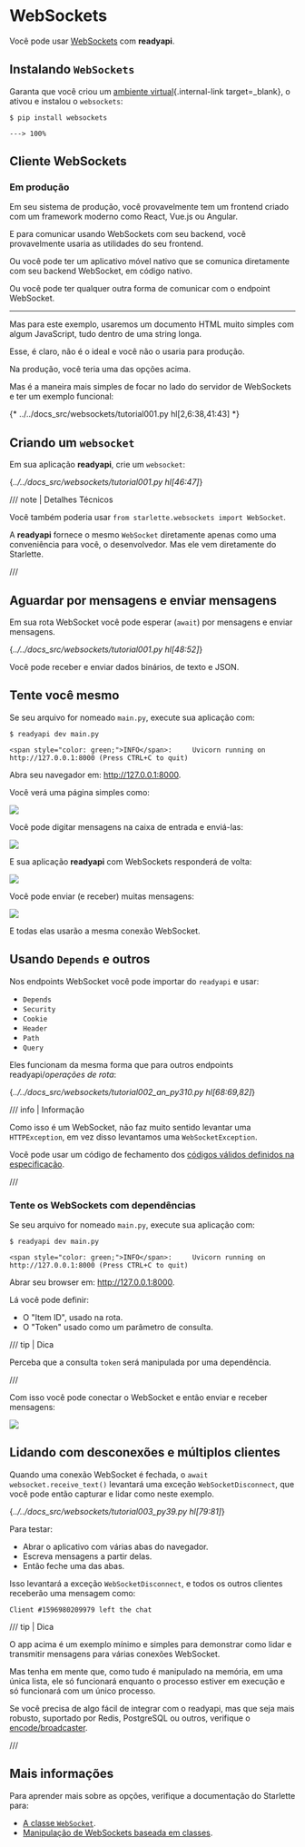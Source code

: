 # WebSockets

Você pode usar <a href="https://developer.mozilla.org/en-US/docs/Web/API/WebSockets_API" class="external-link" target="_blank">WebSockets</a> com **readyapi**.

## Instalando `WebSockets`

Garanta que você criou um [ambiente virtual](../virtual-environments.md){.internal-link target=_blank}, o ativou e instalou o `websockets`:

<div class="termy">

```console
$ pip install websockets

---> 100%
```

</div>

## Cliente WebSockets

### Em produção

Em seu sistema de produção, você provavelmente tem um frontend criado com um framework moderno como React, Vue.js ou Angular.

E para comunicar usando WebSockets com seu backend, você provavelmente usaria as utilidades do seu frontend.

Ou você pode ter um aplicativo móvel nativo que se comunica diretamente com seu backend WebSocket, em código nativo.

Ou você pode ter qualquer outra forma de comunicar com o endpoint WebSocket.

---

Mas para este exemplo, usaremos um documento HTML muito simples com algum JavaScript, tudo dentro de uma string longa.

Esse, é claro, não é o ideal e você não o usaria para produção.

Na produção, você teria uma das opções acima.

Mas é a maneira mais simples de focar no lado do servidor de WebSockets e ter um exemplo funcional:

{* ../../docs_src/websockets/tutorial001.py hl[2,6:38,41:43] *}

## Criando um `websocket`

Em sua aplicação **readyapi**, crie um `websocket`:

{*../../docs_src/websockets/tutorial001.py hl[46:47]*}

/// note | Detalhes Técnicos

Você também poderia usar `from starlette.websockets import WebSocket`.

A **readyapi** fornece o mesmo `WebSocket` diretamente apenas como uma conveniência para você, o desenvolvedor. Mas ele vem diretamente do Starlette.

///

## Aguardar por mensagens e enviar mensagens

Em sua rota WebSocket você pode esperar (`await`) por mensagens e enviar mensagens.

{*../../docs_src/websockets/tutorial001.py hl[48:52]*}

Você pode receber e enviar dados binários, de texto e JSON.

## Tente você mesmo

Se seu arquivo for nomeado `main.py`, execute sua aplicação com:

<div class="termy">

```console
$ readyapi dev main.py

<span style="color: green;">INFO</span>:     Uvicorn running on http://127.0.0.1:8000 (Press CTRL+C to quit)
```

</div>

Abra seu navegador em: <a href="http://127.0.0.1:8000" class="external-link" target="_blank">http://127.0.0.1:8000</a>.

Você verá uma página simples como:

<img src="/img/tutorial/websockets/image01.png">

Você pode digitar mensagens na caixa de entrada e enviá-las:

<img src="/img/tutorial/websockets/image02.png">

E sua aplicação **readyapi** com WebSockets responderá de volta:

<img src="/img/tutorial/websockets/image03.png">

Você pode enviar (e receber) muitas mensagens:

<img src="/img/tutorial/websockets/image04.png">

E todas elas usarão a mesma conexão WebSocket.

## Usando `Depends` e outros

Nos endpoints WebSocket você pode importar do `readyapi` e usar:

* `Depends`
* `Security`
* `Cookie`
* `Header`
* `Path`
* `Query`

Eles funcionam da mesma forma que para outros endpoints readyapi/*operações de rota*:

{*../../docs_src/websockets/tutorial002_an_py310.py hl[68:69,82]*}

/// info | Informação

Como isso é um WebSocket, não faz muito sentido levantar uma `HTTPException`, em vez disso levantamos uma `WebSocketException`.

Você pode usar um código de fechamento dos <a href="https://tools.ietf.org/html/rfc6455#section-7.4.1" class="external-link" target="_blank">códigos válidos definidos na especificação</a>.

///

### Tente os WebSockets com dependências

Se seu arquivo for nomeado `main.py`, execute sua aplicação com:

<div class="termy">

```console
$ readyapi dev main.py

<span style="color: green;">INFO</span>:     Uvicorn running on http://127.0.0.1:8000 (Press CTRL+C to quit)
```

</div>

Abrar seu browser em: <a href="http://127.0.0.1:8000" class="external-link" target="_blank">http://127.0.0.1:8000</a>.

Lá você pode definir:

* O "Item ID", usado na rota.
* O "Token" usado como um parâmetro de consulta.

/// tip | Dica

Perceba que a consulta `token` será manipulada por uma dependência.

///

Com isso você pode conectar o WebSocket e então enviar e receber mensagens:

<img src="/img/tutorial/websockets/image05.png">

## Lidando com desconexões e múltiplos clientes

Quando uma conexão WebSocket é fechada, o `await websocket.receive_text()` levantará uma exceção `WebSocketDisconnect`, que você pode então capturar e lidar como neste exemplo.

{*../../docs_src/websockets/tutorial003_py39.py hl[79:81]*}

Para testar:

* Abrar o aplicativo com várias abas do navegador.
* Escreva mensagens a partir delas.
* Então feche uma das abas.

Isso levantará a exceção `WebSocketDisconnect`, e todos os outros clientes receberão uma mensagem como:

```
Client #1596980209979 left the chat
```

/// tip | Dica

O app acima é um exemplo mínimo e simples para demonstrar como lidar e transmitir mensagens para várias conexões WebSocket.

Mas tenha em mente que, como tudo é manipulado na memória, em uma única lista, ele só funcionará enquanto o processo estiver em execução e só funcionará com um único processo.

Se você precisa de algo fácil de integrar com o readyapi, mas que seja mais robusto, suportado por Redis, PostgreSQL ou outros, verifique o <a href="https://github.com/encode/broadcaster" class="external-link" target="_blank">encode/broadcaster</a>.

///

## Mais informações

Para aprender mais sobre as opções, verifique a documentação do Starlette para:

* <a href="https://www.starlette.io/websockets/" class="external-link" target="_blank">A classe `WebSocket`</a>.
* <a href="https://www.starlette.io/endpoints/#websocketendpoint" class="external-link" target="_blank">Manipulação de WebSockets baseada em classes</a>.
